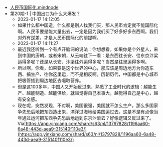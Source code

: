 - [人民币国际化.mindnode](hook://file/9koNBhReh?p=VzZMMzlVWUw2Wn5jb21+bWluZG5vZGV+TWluZE5vZGUvRG9jdW1lbnRz&n=%E4%BA%BA%E6%B0%91%E5%B8%81%E5%9B%BD%E9%99%85%E5%8C%96.mindnode)
- 第20期-1 | 中国出口为什么大爆发？
    - 2023-01-17 14:12:05         
    - 如果什么都中国造，什么都是别人找我们买，那人民币肯定就不能国际化啊。人民币要是能大量出去，一定是因为我们买了好多好多东西啊。我们对外有逆差，才是人民币国际化的前提啊。
    - 2023-01-17 14:11:27         
    - 最近我还听到一个有点开脑洞的说法：你想想看，如果你是个外星人，来到中国的唐朝，或者宋朝，从云端往下一看：是东西往长安、往东京汴梁运得多呢？还是从长安、汴梁往外运得多呢？当然是往里运得多啊。
    - 所以啊，你看，如果要是这个世界的中心，那应该是周边地方为你造东西、搞生产、往你这里运，而不是相反啊。历朝历代，中国都是中心城市把吸管插到周边地区去嘬取营养。
    - 但是这100多年，中国人又开始反过来，熟悉了工业时代的逻辑：越能生产、越能制造、越能供给，就越觉得自己本事大，越觉得自己是中心，越有安全感。
    - 现在呢，突然发现，不对啊，美国很强，美国就不怎么生产，那么多国家争先恐后地把东西造出来，漂洋过海地给美国运过去。这是不是有点像当年通过运河把东西争先恐后地运到东京汴梁去？好像逻辑又反过来了。Via[https://app.yinxiang.com/shard/s63/nl/13797828/1196aa60-6a48-443d-aea9-315140f110e3/](https://app.yinxiang.com/shard/s63/nl/13797828/1196aa60-6a48-443d-aea9-315140f110e3/)
